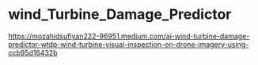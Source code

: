 # wind_Turbine_Damage_Predictor
https://mozahidsufiyan222-96951.medium.com/ai-wind-turbine-damage-predictor-wtdp-wind-turbine-visual-inspection-on-drone-imagery-using-ccb95d16432b
